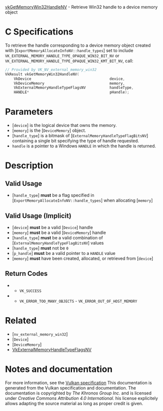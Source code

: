 [vkGetMemoryWin32HandleNV](https://www.khronos.org/registry/vulkan/specs/1.3-extensions/man/html/vkGetMemoryWin32HandleNV.html) - Retrieve Win32 handle to a device memory object

# C Specifications
To retrieve the handle corresponding to a device memory object created with
[`ExportMemoryAllocateInfoNV::handle_types`] set to include
`VK_EXTERNAL_MEMORY_HANDLE_TYPE_OPAQUE_WIN32_BIT_NV` or
`VK_EXTERNAL_MEMORY_HANDLE_TYPE_OPAQUE_WIN32_KMT_BIT_NV`, call:
```c
// Provided by VK_NV_external_memory_win32
VkResult vkGetMemoryWin32HandleNV(
    VkDevice                                    device,
    VkDeviceMemory                              memory,
    VkExternalMemoryHandleTypeFlagsNV           handleType,
    HANDLE*                                     pHandle);
```

# Parameters
- [`device`] is the logical device that owns the memory.
- [`memory`] is the [`DeviceMemory`] object.
- [`handle_type`] is a bitmask of [`ExternalMemoryHandleTypeFlagBitsNV`] containing a single bit specifying the type of handle requested.
- `handle` is a pointer to a Windows `HANDLE` in which the handle is returned.

# Description
## Valid Usage
-  [`handle_type`] **must**  be a flag specified in [`ExportMemoryAllocateInfoNV::handle_types`] when allocating [`memory`]

## Valid Usage (Implicit)
-  [`device`] **must**  be a valid [`Device`] handle
-  [`memory`] **must**  be a valid [`DeviceMemory`] handle
-  [`handle_type`] **must**  be a valid combination of [`ExternalMemoryHandleTypeFlagBitsNV`] values
-  [`handle_type`] **must**  not be `0`
-  [`p_handle`] **must**  be a valid pointer to a `HANDLE` value
-  [`memory`] **must**  have been created, allocated, or retrieved from [`device`]

## Return Codes
*   - `VK_SUCCESS` 
*   - `VK_ERROR_TOO_MANY_OBJECTS`  - `VK_ERROR_OUT_OF_HOST_MEMORY`

# Related
- [`nv_external_memory_win32`]
- [`Device`]
- [`DeviceMemory`]
- [VkExternalMemoryHandleTypeFlagsNV]()

# Notes and documentation
For more information, see the [Vulkan specification](https://www.khronos.org/registry/vulkan/specs/1.3-extensions/html/vkspec.html)
This documentation is generated from the Vulkan specification and documentation.
The documentation is copyrighted by *The Khronos Group Inc.* and is licensed under *Creative Commons Attribution 4.0 International*.
his license explicitely allows adapting the source material as long as proper credit is given.
        
